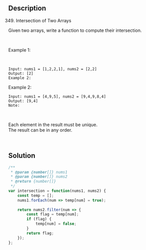 ## Description
349. Intersection of Two Arrays

Given two arrays, write a function to compute their intersection.

<br>

Example 1: <br>

<br>

~~~
Input: nums1 = [1,2,2,1], nums2 = [2,2]
Output: [2]
Example 2:
~~~

Example 2: <br>

~~~
Input: nums1 = [4,9,5], nums2 = [9,4,9,8,4]
Output: [9,4]
Note:
~~~

<br>

Each element in the result must be unique. <br>
The result can be in any order. <br>

<br>

## Solution

```javascript
/**
 * @param {number[]} nums1
 * @param {number[]} nums2
 * @return {number[]}
 */
var intersection = function(nums1, nums2) {
    const temp = [];
    nums1.forEach(num => temp[num] = true);
    
    return nums2.filter(num => {
        const flag = temp[num];
        if (flag) {
            temp[num] = false;
        }
        return flag;
    });
};
```